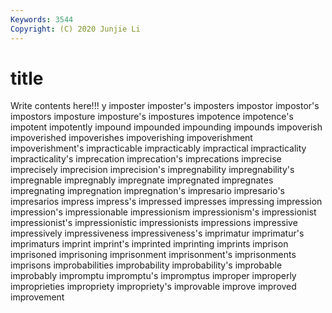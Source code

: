```yaml
---
Keywords: 3544
Copyright: (C) 2020 Junjie Li
---
```


# title

Write contents here!!!
y 
imposter 
imposter's 
imposters 
impostor 
impostor's
impostors 
imposture 
imposture's 
impostures 
impotence 
impotence's 
impotent 
impotently 
impound 
impounded
impounding 
impounds 
impoverish 
impoverished 
impoverishes 
impoverishing 
impoverishment 
impoverishment's 
impracticable 
impracticably
impractical 
impracticality 
impracticality's 
imprecation 
imprecation's 
imprecations 
imprecise 
imprecisely 
imprecision 
imprecision's
impregnability 
impregnability's 
impregnable 
impregnably 
impregnate 
impregnated 
impregnates 
impregnating 
impregnation 
impregnation's
impresario 
impresario's 
impresarios 
impress 
impress's 
impressed 
impresses 
impressing 
impression 
impression's
impressionable 
impressionism 
impressionism's 
impressionist 
impressionist's 
impressionistic 
impressionists 
impressions 
impressive 
impressively
impressiveness 
impressiveness's 
imprimatur 
imprimatur's 
imprimaturs 
imprint 
imprint's 
imprinted 
imprinting 
imprints
imprison 
imprisoned 
imprisoning 
imprisonment 
imprisonment's 
imprisonments 
imprisons 
improbabilities 
improbability 
improbability's
improbable 
improbably 
impromptu 
impromptu's 
impromptus 
improper 
improperly 
improprieties 
impropriety 
impropriety's
improvable 
improve 
improved 
improvement 
